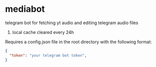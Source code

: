 # mediabot
telegram bot for fetching yt audio and editing telegram audio files


1. local cache cleared every 24h

Requires a config.json file in the root directory with the following format:

```json
{
  "token": "your telegram bot token",
}
```
